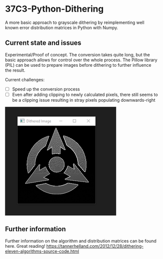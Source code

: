# 37C3-Python-Dithering
 A more basic approach to grayscale dithering by reimplementing well known error distribution matrices in Python with Numpy.

 ## Current state and issues

 Experimental/Proof of concept. The conversion takes quite long, but the basic approach allows for control over the whole process. The Pillow library (PIL) can be used to prepare images before dithering to further influence the result.

Current challenges:
- [ ] Speed up the conversion process
- [ ] Even after adding clipping to newly calculated pixels, there still seems to be a clipping issue resulting in stray pixels populating downwards-right

![Clipping issue](issues/clipping_issue.gif)

 ## Further information

 Further information on the algorithm and distribution matrices can be found here. Great reading!
 https://tannerhelland.com/2012/12/28/dithering-eleven-algorithms-source-code.html